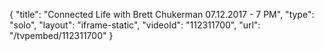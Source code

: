 {
    "title": "Connected Life with Brett Chukerman 07.12.2017 - 7 PM",
    "type": "solo",
    "layout": "iframe-static",
    "videoId": "112311700",
    "url": "\/tvpembed\/112311700"
}